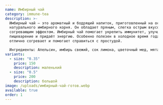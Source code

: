 ```yaml
---
name: Имбирный чай
category: immune-tea
description: >-
  Имбирный чай — это ароматный и бодрящий напиток, приготовленный на основе
  натурального имбирного корня. Он обладает пряным, слегка острым вкусом и
  согревающим эффектом. Имбирный чай помогает укрепить иммунитет, улучшает
  пищеварение и придаёт энергию. Особенно полезен в холодное время года — он
  отлично согревает и помогает справиться с простудой.

  Ингредиенты: Апельсин, имбирь свежий, сок лимона, цветочный мед, мята.
variants:
  - size: "0.35"
    price: 150
    description: маленький
  - size: "0.5"
    price: 200
    description: большой
image: /uploads/имбирный-чай-готов.webp
available: true
order: 1
---
```

